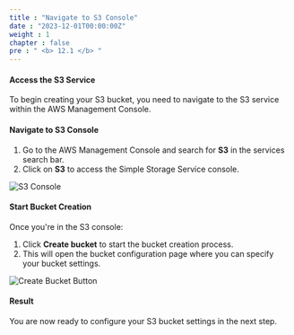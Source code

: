 ```yaml
---
title : "Navigate to S3 Console"
date : "2023-12-01T00:00:00Z"
weight : 1
chapter : false
pre : " <b> 12.1 </b> "
---
```


#### Access the S3 Service

To begin creating your S3 bucket, you need to navigate to the S3 service within the AWS Management Console.

#### Navigate to S3 Console

1. Go to the AWS Management Console and search for **S3** in the services search bar.
2. Click on **S3** to access the Simple Storage Service console.

![S3 Console](/images/12/12-1.png?featherlight=false&width=90pc)

#### Start Bucket Creation

Once you're in the S3 console:

1. Click **Create bucket** to start the bucket creation process.
2. This will open the bucket configuration page where you can specify your bucket settings.

![Create Bucket Button](/images/12/12-2.PNG?featherlight=false&width=90pc)

#### Result

You are now ready to configure your S3 bucket settings in the next step.